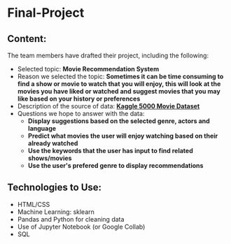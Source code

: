 # Final-Project

## Content:

The team members have drafted their project, including the following:
- Selected topic: **Movie Recommendation System**
- Reason we selected the topic: **Sometimes it can be time consuming to find a show or movie to watch that you will enjoy, this will look at the movies you have liked or watched and suggest movies that you may like based on your history or preferences**
- Description of the source of data: **[Kaggle 5000 Movie Dataset](https://www.kaggle.com/datasets/tmdb/tmdb-movie-metadata)**
- Questions we hope to answer with the data:
  - **Display suggestions based on the selected genre, actors and language**
  - **Predict what movies the user will enjoy watching based on their already watched**
  - **Use the keywords that the user has input to find related shows/movies**
  - **Use the user's prefered genre to display recommendations**

## Technologies to Use:

- HTML/CSS
- Machine Learning: sklearn
- Pandas and Python for cleaning data
- Use of Jupyter Notebook (or Google Collab)
- SQL
